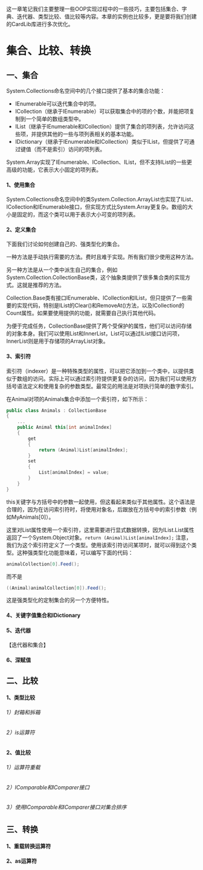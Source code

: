 这一章笔记我们主要整理一些OOP实现过程中的一些技巧，主要包括集合、字典、迭代器、类型比较、值比较等内容。本章的实例也比较多，更是要将我们创建的CardLib库进行多次优化。

# 集合、比较、转换 #

## 一、集合 ##

System.Collections命名空间中的几个接口提供了基本的集合功能：

* IEnumerable可以迭代集合中的项。
* ICollection（继承于IEnumerable）可以获取集合中的项的个数，并能把项复制到一个简单的数组类型中。
* IList（继承于IEnumerable和ICollection）提供了集合的项列表，允许访问这些项，并提供其他的一些与项列表相关的基本功能。
* IDictionary（继承于IEnumerable和ICollection）类似于IList，但提供了可通过键值（而不是索引）访问的项列表。

System.Array实现了IEnumerable、ICollection、IList，但不支持IList的一些更高级的功能，它表示大小固定的项列表。

#### 1、使用集合

System.Collections命名空间中的类System.Collection.ArrayList也实现了IList、ICollection和IEnumerable接口，但实现方式比System.Array更复杂。数组的大小是固定的，而这个类可以用于表示大小可变的项列表。

#### 2、定义集合

下面我们讨论如何创建自己的、强类型化的集合。

一种方法是手动执行需要的方法。费时且难于实现。所有我们很少使用这种方法。

另一种方法是从一个类中派生自己的集合，例如System.Collection.CollectionBase类，这个抽象类提供了很多集合类的实现方式。这就是推荐的方法。

Collection.Base类有接口IEnumerable、ICollection和IList，但只提供了一些需要的实现代码，特别是IList的Clear()和RemoveAt()方法，以及ICollection的Count属性。如果要使用提供的功能，就需要自己执行其他代码。

为便于完成任务，CollectionBase提供了两个受保护的属性，他们可以访问存储的对象本身。我们可以使用List和InnerList，List可以通过IList接口访问项，InnerList则是用于存储项的ArrayList对象。

#### 3、索引符

索引符（indexer）是一种特殊类型的属性，可以把它添加到一个类中，以提供类似于数组的访问。实际上可以通过索引符提供更复杂的访问，因为我们可以使用方括号语法定义和使用复杂的参数类型。最常见的用法是对项执行简单的数字索引。

在Animal对项的Animals集合中添加一个索引符，如下所示：

```csharp
public class Animals : CollectionBase
{
	...
	public Animal this[int animalIndex]
	{
		get
		{
			return (Animal)List[animalIndex];
		}
		set
		{
			List[animalIndex] = value;
		}
	}
}
```

this关键字与方括号中的参数一起使用，但这看起来类似于其他属性。这个语法是合理的，因为在访问索引符时，将使用对象名，后跟放在方括号中的索引参数（例如MyAnimals[0]）。

这里对List属性使用一个索引符，这里需要进行显式数据转换，因为IList.List属性返回了一个System.Object对象。`return (Animal)List[animalIndex];`  注意，我们为这个索引符定义了一个类型。使用该索引符访问某项时，就可以得到这个类型。这种强类型化功能意味着，可以编写下面的代码：

```csharp
animalCollection[0].Feed();
```

而不是

```csharp
((Animal)animalCollection[0]).Feed();
```

这是强类型化的定制集合的另一个方便特性。

#### 4、关键字值集合和IDictionary

#### 5、迭代器

【迭代器和集合】

#### 6、深赋值

## 二、比较 ##

#### 1、类型比较

###### 1）封箱和拆箱

###### 2）is运算符

#### 2、值比较

###### 1）运算符重载

###### 2）IComparable和IComparer接口

###### 3）使用IComparable和IComparer接口对集合排序

## 三、转换 ##

#### 1、重载转换运算符

#### 2、as运算符




